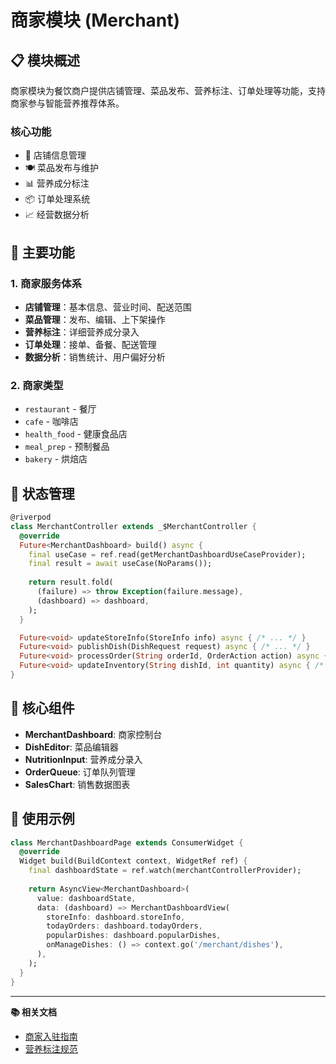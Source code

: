 # 商家模块 (Merchant)

## 📋 模块概述

商家模块为餐饮商户提供店铺管理、菜品发布、营养标注、订单处理等功能，支持商家参与智能营养推荐体系。

### 核心功能
- 🏪 店铺信息管理
- 🍽️ 菜品发布与维护
- 📊 营养成分标注
- 📦 订单处理系统
- 📈 经营数据分析

## 🎯 主要功能

### 1. 商家服务体系
- **店铺管理**：基本信息、营业时间、配送范围
- **菜品管理**：发布、编辑、上下架操作
- **营养标注**：详细营养成分录入
- **订单处理**：接单、备餐、配送管理
- **数据分析**：销售统计、用户偏好分析

### 2. 商家类型
- `restaurant` - 餐厅
- `cafe` - 咖啡店
- `health_food` - 健康食品店
- `meal_prep` - 预制餐品
- `bakery` - 烘焙店

## 🔌 状态管理

```dart
@riverpod
class MerchantController extends _$MerchantController {
  @override
  Future<MerchantDashboard> build() async {
    final useCase = ref.read(getMerchantDashboardUseCaseProvider);
    final result = await useCase(NoParams());
    
    return result.fold(
      (failure) => throw Exception(failure.message),
      (dashboard) => dashboard,
    );
  }

  Future<void> updateStoreInfo(StoreInfo info) async { /* ... */ }
  Future<void> publishDish(DishRequest request) async { /* ... */ }
  Future<void> processOrder(String orderId, OrderAction action) async { /* ... */ }
  Future<void> updateInventory(String dishId, int quantity) async { /* ... */ }
}
```

## 📱 核心组件

- **MerchantDashboard**: 商家控制台
- **DishEditor**: 菜品编辑器
- **NutritionInput**: 营养成分录入
- **OrderQueue**: 订单队列管理
- **SalesChart**: 销售数据图表

## 🚀 使用示例

```dart
class MerchantDashboardPage extends ConsumerWidget {
  @override
  Widget build(BuildContext context, WidgetRef ref) {
    final dashboardState = ref.watch(merchantControllerProvider);
    
    return AsyncView<MerchantDashboard>(
      value: dashboardState,
      data: (dashboard) => MerchantDashboardView(
        storeInfo: dashboard.storeInfo,
        todayOrders: dashboard.todayOrders,
        popularDishes: dashboard.popularDishes,
        onManageDishes: () => context.go('/merchant/dishes'),
      ),
    );
  }
}
```

---

**📚 相关文档**
- [商家入驻指南](./docs/MERCHANT_ONBOARDING.md)
- [营养标注规范](./docs/NUTRITION_LABELING.md)
